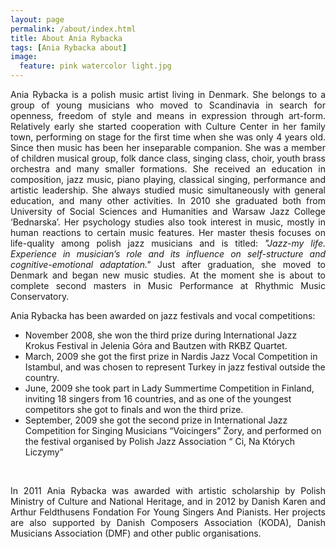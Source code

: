 ```yaml
---
layout: page
permalink: /about/index.html
title: About Ania Rybacka
tags: [Ania Rybacka about]
image:
  feature: pink watercolor light.jpg
---
```

<p align="justify">Ania Rybacka is a polish music artist living in Denmark. She belongs to a group of young musicians who moved to Scandinavia in search for openness, freedom of style and means in expression through art-form. Relatively early she started cooperation with Culture Center in her family town, performing on stage for the first time when she was only 4 years old. Since then music has been her inseparable companion. She was a member of children musical group, folk dance class, singing class, choir, youth brass orchestra and many smaller formations. She received an education in composition, jazz music, piano playing, classical singing, performance and artistic leadership. She always studied music simultaneously with general education, and many other activities. In 2010 she graduated both from University of Social Sciences and Humanities and Warsaw Jazz College ‘Bednarska’. Her psychology studies also took interest in music, mostly in human reactions to certain music features. Her master thesis focuses on life-quality among polish jazz musicians and is titled: <i>"Jazz-my life. Experience in musician’s role and its influence on self-structure and cognitive-emotional adaptation."</i> Just after graduation, she moved to Denmark and began new music studies. At the moment she is about to complete second masters in Music Performance at Rhythmic Music Conservatory.
<br>
<p> Ania Rybacka has been awarded on jazz festivals and vocal competitions:</p>

<ul>
  <li>November 2008, she won the third prize during International Jazz Krokus Festival in Jelenia Góra and Bautzen with RKBZ Quartet.</li>
  <li>March, 2009 she got the first prize in Nardis Jazz Vocal Competition in Istambul, and was chosen to represent Turkey in jazz festival outside the country.</li>
  <li>June, 2009 she took part in Lady Summertime Competition in Finland, inviting 18 singers from 16 countries, and as one of the youngest competitors she got to finals and won the third prize.</li>
  <li>September, 2009 she got the second prize in International Jazz Competition for Singing Musicians “Voicingers” Żory, and performed on the festival organised by Polish Jazz Association “ Ci, Na Których Liczymy”</li>
</ul>
<br>
<p align="justify">
In 2011 Ania Rybacka was awarded with artistic scholarship by Polish Ministry of Culture and National Heritage, and in 2012 by Danish Karen and Arthur Feldthusens Fondation For Young Singers And Pianists. Her projects are also supported by Danish Composers Association (KODA), Danish Musicians Association (DMF) and other public organisations.</p>

